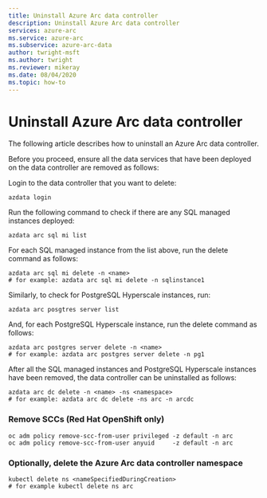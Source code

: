 ```yaml
---
title: Uninstall Azure Arc data controller
description: Uninstall Azure Arc data controller
services: azure-arc
ms.service: azure-arc
ms.subservice: azure-arc-data
author: twright-msft
ms.author: twright
ms.reviewer: mikeray
ms.date: 08/04/2020
ms.topic: how-to
---
```


# Uninstall Azure Arc data controller

The following article describes how to uninstall an Azure Arc data controller.

Before you proceed, ensure all the data services that have been deployed on the data controller are removed as follows:

Login to the data controller that you want to delete:

```
azdata login
```
Run the following command to check if there are any SQL managed instances deployed:

```
azdata arc sql mi list
```
For each SQL managed instance from the list above, run the delete command as follows:
```
azdata arc sql mi delete -n <name>
# for example: azdata arc sql mi delete -n sqlinstance1
```

Similarly, to check for PostgreSQL Hyperscale instances, run:

```
azdata arc posgtres server list
```

And, for each PostgreSQL Hyperscale instance, run the delete command as follows:
```
azdata arc postgres server delete -n <name>
# for example: azdata arc postgres server delete -n pg1
```

After all the SQL managed instances and PostgreSQL Hyperscale instances have been removed, the data controller can be uninstalled as follows:

```
azdata arc dc delete -n <name> -ns <namespace>
# for example: azdata arc dc delete -ns arc -n arcdc
```
### Remove SCCs (Red Hat OpenShift only)

```console
oc adm policy remove-scc-from-user privileged -z default -n arc
oc adm policy remove-scc-from-user anyuid     -z default -n arc
```

### Optionally, delete the Azure Arc data controller namespace


```console
kubectl delete ns <nameSpecifiedDuringCreation>
# for example kubectl delete ns arc
```


